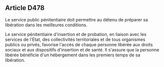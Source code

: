 Article D478
----
Le service public pénitentiaire doit permettre au détenu de préparer sa
libération dans les meilleures conditions.

Le service pénitentiaire d'insertion et de probation, en liaison avec les
services de l'Etat, des collectivités territoriales et de tous organismes
publics ou privés, favorise l'accès de chaque personne libérée aux droits
sociaux et aux dispositifs d'insertion et de santé. Il s'assure que la personne
libérée bénéficie d'un hébergement dans les premiers temps de sa libération.
